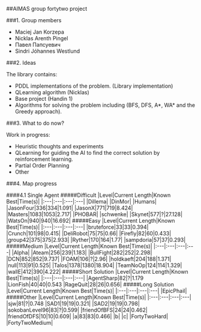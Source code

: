 ##AIMAS group fortytwo project

###1. Group members

- Maciej Jan Korzepa
- Nicklas Arenth Pingel
- Павел Папсуевич
- Sindri Jóhannes Westlund

###2. Ideas

The library contains:
  * PDDL implementations of the problem. (Library implementation)
  * QLearning algorithm (Nicklas)
  * Base project (Handin 1)
  * Algorithms for solving the problem including (BFS, DFS, A*, WA* and the Greedy approach).

###3. What to do now?

Work in progress:
  * Heuristic thoughts and experiments
  * QLearning for guiding the AI to find the correct solution by reinforcement learning.
  * Partial Order Planning
  * Other


###4. Map progress

####4.1 Single Agent
#####Difficult
|Level|Current Length|Known Best|Time(s)|
|:---|:---|:---|:---|
|Dillema|
|DinMor|
|Humans|
|JasonFour|336|334|1.091|
|JasonX|771|719|8.424|
|Masters|1083|1053|2.717|
|PHOBAR|
|schwenke|
|Skynet|577|?|27.128|
|WatsOn|940|940|16.692|
#####Easy
|Level|Current Length|Known Best|Time(s)|
|:---|:---|:---|:---|
|bruteforce|33|33|0.394|
|Crunch|101|98|0.415|
|DeliRobot|75|75|0.66|
|Firefly|82|60|0.433|
|group42|375|375|2.933|
|Ryther|170|164|1.77|
|sampdoria|57|37|0.293|
#####Medium
|Level|Current Length|Known Best|Time(s)|
|:---|:---|:---|:---|
|Alpha|
|Ateam|256|239|1.183|
|BullFight|282|252|2.298|
|DCN|852|852|9.737|
|FOAM|106|?|2.96|
|holdkaeft|204|188|1.371|
|null|113|91|0.525|
|Talos|1378|1380|18.904|
|TeamNoOp|124|114|1.329|
|wallE|412|390|4.222|
#####Short Solution
|Level|Current Length|Known Best|Time(s)|
|:---|:---|:---|:---|
|AgentSharp|82|?|1.179
|LionFish|40|40|0.543
|RageQuit|28|26|0.656|
#####Long Solution
|Level|Current Length|Known Best|Time(s)|
|:---|:---|:---|:---|
|EpicPhail|
#####Other
|Level|Current Length|Known Best|Time(s)|
|:---|:---|:---|:---|
|sjw|81|?|0.748
|SAD1|19|19|0.321|
|SAD2|19|19|0.798|
|sokobanLevel96|83|?|0.599|
|friendOfBFS|24|24|0.462|
|friendOfDFS|10|10|0.609|
|a|83|83|0.466|
|b|
|c|
|FortyTwoHard|
|FortyTwoMedium|